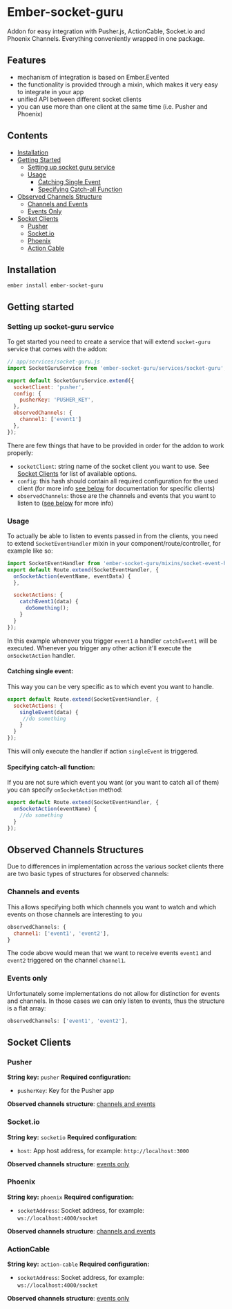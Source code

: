 # Ember-socket-guru
Addon for easy integration with Pusher.js, ActionCable, Socket.io and Phoenix Channels. Everything conveniently wrapped in one package.

## Features
- mechanism of integration is based on Ember.Evented
- the functionality is provided through a mixin, which makes it very easy to integrate in your app
- unified API between different socket clients
- you can use more than one client at the same time (i.e. Pusher and Phoenix)

## Contents
- [Installation](#installation)
- [Getting Started](#getting-started)
  - [Setting up socket guru service](#setting-up-socket-guru-service)
  - [Usage](#usage)
    - [Catching Single Event](#catching-single-event)
    - [Specifying Catch-all Function](#specifying-catch-all-function)
- [Observed Channels Structure](#observed-channels-structure)
  - [Channels and Events](#channels-and-events)
  - [Events Only](#events-only)
- [Socket Clients](#socket-clients)
  - [Pusher](#pusher)
  - [Socket.io](#socketio)
  - [Phoenix](#phoenix)
  - [Action Cable](#action-cable)

## Installation
`ember install ember-socket-guru`

## Getting started
### Setting up socket-guru service
To get started you need to create a service that will extend `socket-guru` service that comes with the addon:
```js
// app/services/socket-guru.js
import SocketGuruService from 'ember-socket-guru/services/socket-guru';

export default SocketGuruService.extend({
  socketClient: 'pusher',
  config: {
    pusherKey: 'PUSHER_KEY',
  },
  observedChannels: {
    channel1: ['event1']
  },
});
```
There are few things that have to be provided in order for the addon to work properly:
- `socketClient`: string name of the socket client you want to use. See [Socket Clients](#socket-clients) for list of available options.
- `config`: this hash should contain all required configuration for the used client (for more info [see below](#socket-clients) for documentation for specific clients)
- `observedChannels`: those are the channels and events that you want to listen to ([see below](#observed-channels-structures) for more info)

### Usage
To actually be able to listen to events passed in from the clients, you need to extend `SocketEventHandler` mixin in your component/route/controller, for example like so:
```js
import SocketEventHandler from 'ember-socket-guru/mixins/socket-event-handler';
export default Route.extend(SocketEventHandler, {
  onSocketAction(eventName, eventData) {
  },

  socketActions: {
    catchEvent1(data) {
      doSomething();
    }
  }
});
```
In this example whenever you trigger `event1` a handler `catchEvent1` will be executed. Whenever you trigger any other action it'll execute the `onSocketAction` handler.

#### Catching single event:
This way you can be very specific as to which event you want to handle.
```js
export default Route.extend(SocketEventHandler, {
  socketActions: {
    singleEvent(data) {
     //do something
    }
  }
});
```
This will only execute the handler if action `singleEvent` is triggered.
#### Specifying catch-all function:
If you are not sure which event you want (or you want to catch all of them) you can specify `onSocketAction` method:
```js
export default Route.extend(SocketEventHandler, {
  onSocketAction(eventName) {
    //do something
  }
});
```

## Observed Channels Structures
Due to differences in implementation across the various socket clients there are two basic types of structures for observed channels:
### Channels and events
This allows specifying both which channels you want to watch and which events on those channels are interesting to you
```js
observedChannels: {
  channel1: ['event1', 'event2'],
}
```
The code above would mean that we want to receive events `event1` and `event2` triggered on the channel `channel1`.
### Events only
Unfortunately some implementations do not allow for distinction for events and channels. In those cases we can only listen to events, thus the structure is a flat array:
```js
observedChannels: ['event1', 'event2'],
```
## Socket Clients
### Pusher
**String key:** `pusher`
**Required configuration:**
- `pusherKey`: Key for the Pusher app

**Observed channels structure**: [channels and events](#channels-and-events)

### Socket.io
**String key:** `socketio`
**Required configuration:**
- `host`: App host address, for example: `http://localhost:3000`

**Observed channels structure**: [events only](#events-only)

### Phoenix
**String key:** `phoenix`
**Required configuration:**
- `socketAddress`: Socket address, for example: `ws://localhost:4000/socket`

**Observed channels structure**: [channels and events](#channels-and-events)
### ActionCable
**String key:** `action-cable`
**Required configuration:**
- `socketAddress`: Socket address, for example: `ws://localhost:4000/socket`

**Observed channels structure**: [events only](#events-only)
